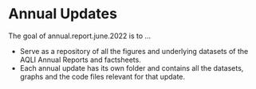 
<!-- README.md is generated from README.Rmd. Please edit that file -->

# Annual Updates

<!-- badges: start -->
<!-- badges: end -->

The goal of annual.report.june.2022 is to …

-   Serve as a repository of all the figures and underlying datasets of
    the AQLI Annual Reports and factsheets.
-   Each annual update has its own folder and contains all the datasets,
    graphs and the code files relevant for that update.
